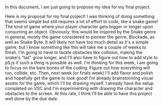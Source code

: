 In this document, I am just going to propose my idea for my final project.

Here is my proposal for my final project! I was thinking of doing something that seems simple but still requires a lot of effort to code, like a snake game! The kind of game where your player character gets bigger or longer upon consuming an object. 
Obviously, this would be inspired by the Snake genre in general, mostly the game considered to pioneer the genre, Blockade, as well as Snake Byte. It will likely not have too much detail as it's a simple game, but I know something like this will take me a couple of weeks to finish.
I'm going to have to tackle obstacles like collision, making the snake's "tail" grow longer, and I'll also have to figure out how to add style to p5.js if such a thing is possible as well.
I'm thinking for this week, I am going to focus on the bare bones of the coding. Figure out how everything will run, collide, etc. Then, next week (or finals week) I'll add flavor and polish and hopefully get the game to *look* good!
I'm already brainstorming visual assets for the game, which I'll be drawing myself. I already have the setup completed on VSC and I'm experimenting with drawing the character and obstacles to the screen. At this rate, I think I'll be able to have this project well done by the due date.